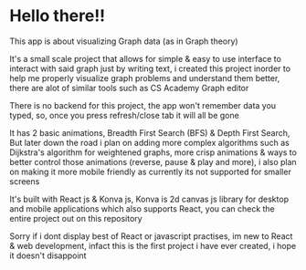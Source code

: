 # Hello there!!

This app is about visualizing Graph data (as in Graph theory)

It's a small scale project that allows for simple & easy to use interface to interact with said graph just by writing text, i created this project inorder to help me properly visualize graph problems and understand them better, there are alot of similar tools such as CS Academy Graph editor

There is no backend for this project, the app won't remember data you typed, so, once you press refresh/close tab it will all be gone

It has 2 basic animations, Breadth First Search (BFS) & Depth First Search, But later down the road i plan on adding more complex algorithms such as Dijkstra's algorithm for weightened graphs, more crisp animations & ways to better control those animations (reverse, pause & play and more), i also plan on making it more mobile friendly as currently its not supported for smaller screens

It's built with React js & Konva js, Konva is 2d canvas js library for desktop and mobile applications which also supports React, you can check the entire project out on this repository

Sorry if i dont display best of React or javascript practises, im new to React & web development, infact this is the first project i have ever created, i hope it doesn't disappoint
